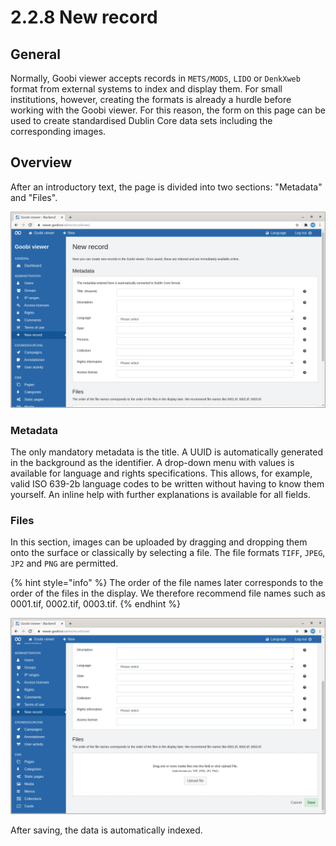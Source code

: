 # 2.2.8 New record

## General 

Normally, Goobi viewer accepts records in `METS/MODS`, `LIDO` or `DenkXweb` format from external systems to index and display them. For small institutions, however, creating the formats is already a hurdle before working with the Goobi viewer. For this reason, the form on this page can be used to create standardised Dublin Core data sets including the corresponding images. 

## Overview

After an introductory text, the page is divided into two sections: "Metadata" and "Files".

![Section &quot;Metadata](../../../.gitbook/assets/ui_2.2.8_1.png)

### Metadata 

The only mandatory metadata is the title. A UUID is automatically generated in the background as the identifier. A drop-down menu with values is available for language and rights specifications. This allows, for example, valid ISO 639-2b language codes to be written without having to know them yourself. An inline help with further explanations is available for all fields. 

### Files 

In this section, images can be uploaded by dragging and dropping them onto the surface or classically by selecting a file. The file formats `TIFF`, `JPEG`, `JP2` and `PNG` are permitted. 

{% hint style="info" %}
The order of the file names later corresponds to the order of the files in the display. We therefore recommend file names such as 0001.tif, 0002.tif, 0003.tif.
{% endhint %}

![&quot;Files&quot; section](../../../.gitbook/assets/ui_2.2.8_2.png)

After saving, the data is automatically indexed.

